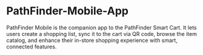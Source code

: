 # PathFinder-Mobile-App
PathFinder Mobile is the companion app to the PathFinder Smart Cart. It lets users create a shopping list, sync it to the cart via QR code, browse the item catalog, and enhance their in-store shopping experience with smart, connected features.

